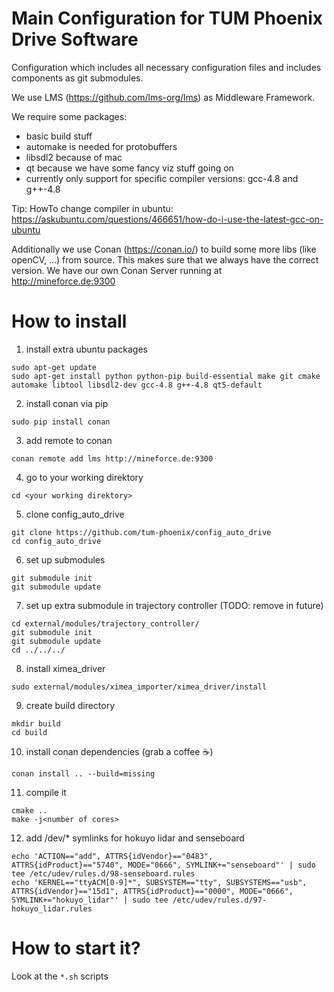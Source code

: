 # Main Configuration for TUM Phoenix Drive Software 
Configuration which includes all necessary configuration files and includes components as git submodules.

We use LMS (https://github.com/lms-org/lms) as Middleware Framework.

We require some packages:
- basic build stuff
- automake is needed for protobuffers
- libsdl2 because of mac
- qt because we have some fancy viz stuff going on
- currently only support for specific compiler versions: gcc-4.8 and g++-4.8

Tip: HowTo change compiler in ubuntu: https://askubuntu.com/questions/466651/how-do-i-use-the-latest-gcc-on-ubuntu

Additionally we use Conan (https://conan.io/) to build some more libs (like openCV, ...) from source. This makes sure that we always have the correct version. We have our own Conan Server running at http://mineforce.de:9300
 
# How to install
1. install extra ubuntu packages
```
sudo apt-get update
sudo apt-get install python python-pip build-essential make git cmake automake libtool libsdl2-dev gcc-4.8 g++-4.8 qt5-default
```

2. install conan via pip

`sudo pip install conan`

3. add remote to conan

`conan remote add lms http://mineforce.de:9300`

4. go to your working direktory

`cd <your working direktory>`

5. clone config_auto_drive
```
git clone https://github.com/tum-phoenix/config_auto_drive
cd config_auto_drive
```

6. set up submodules
```
git submodule init
git submodule update
```

7. set up extra submodule in trajectory controller (TODO: remove in future)
```
cd external/modules/trajectory_controller/
git submodule init
git submodule update
cd ../../../
```

8. install ximea_driver

`sudo external/modules/ximea_importer/ximea_driver/install` 

9. create build directory
```
mkdir build
cd build
```
10. install conan dependencies (grab a coffee ☕)

`conan install .. --build=missing`

11. compile it
```
cmake ..
make -j<number of cores>
```
12. add /dev/* symlinks for hokuyo lidar and senseboard
```
echo 'ACTION=="add", ATTRS{idVendor}=="0483", ATTRS{idProduct}=="5740", MODE="0666", SYMLINK+="senseboard"' | sudo tee /etc/udev/rules.d/98-senseboard.rules
echo 'KERNEL=="ttyACM[0-9]*", SUBSYSTEM=="tty", SUBSYSTEMS=="usb", ATTRS{idVendor}=="15d1", ATTRS{idProduct}=="0000", MODE="0666", SYMLINK+="hokuyo_lidar"' | sudo tee /etc/udev/rules.d/97-hokuyo_lidar.rules
```


# How to start it?
Look at the `*.sh` scripts
